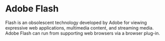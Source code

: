 # Adobe Flash

Flash is an obsolescent technology developed by Adobe for viewing
expressive web applications, multimedia content,
and streaming media. Adobe Flash can run from supporting web browsers via a browser plug-in.
